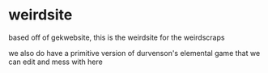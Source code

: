 # weirdsite
based off of gekwebsite, this is the weirdsite for the weirdscraps

we also do have a primitive version of durvenson's elemental game that we can edit and mess with here
